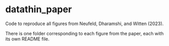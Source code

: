 # datathin_paper

Code to reproduce all figures from Neufeld, Dharamshi, and Witten (2023). 

There is one folder corresponding to each figure from the paper, each with its own README file. 
